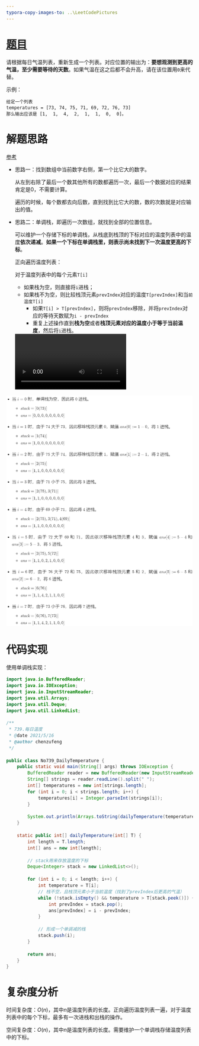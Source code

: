 ```yaml
---
typora-copy-images-to: ..\LeetCodePictures
---
```


# [题目](https://leetcode-cn.com/problems/daily-temperatures/)

请根据每日气温列表，重新生成一个列表。对应位置的输出为：**要想观测到更高的气温，至少需要等待的天数**。如果气温在这之后都不会升高，请在该位置用`0`来代替。

示例：

```
给定一个列表
temperatures = [73, 74, 75, 71, 69, 72, 76, 73]
那么输出应该是 [1,  1,  4,  2,  1,  1,  0,  0]。
```



# 解题思路

[参考](https://leetcode-cn.com/problems/daily-temperatures/solution/leetcode-tu-jie-739mei-ri-wen-du-by-misterbooo/)

- 思路一：找到数组中当前数字右侧，第一个比它大的数字。

  从左到右除了最后一个数其他所有的数都遍历一次，最后一个数据对应的结果肯定是$0$，不需要计算。

  遍历的时候，每个数都去向后数，直到找到比它大的数，数的次数就是对应输出的值。

  

- 思路二：单调栈，即遍历一次数组，就找到全部的位置信息。

  可以维护一个存储下标的单调栈，从栈底到栈顶的下标对应的温度列表中的温度**依次递减**。**如果一个下标在单调栈里，则表示尚未找到下一次温度更高的下标**。

  正向遍历温度列表：

  对于温度列表中的每个元素`T[i]`

  - 如果栈为空，则直接将`i`进栈；
  - 如果栈不为空，则比较栈顶元素`prevIndex`对应的温度`T[prevIndex]`和当`前温度T[i]`
    - 如果`T[i] > T[prevIndex]`，则将`prevIndex`移除，并将`prevIndex`对应的等待天数赋为`i - prevIndex`
    - 重复上述操作直到**栈为空**或者**栈顶元素对应的温度小于等于当前温度**，然后将`i`进栈。

  <video src="../LeetCodePictures/739.mp4" />

  为什么可以在弹栈的时候更新`ans[prevIndex]`呢？

  因为在这种情况下，即将进栈的`i`对应的`T[i]`一定是`T[prevIndex]`右边第一个比它大的元素。如果`prevIndex`和`i`有比它大的元素，假设下标为`j`，那么`prevIndex`一定会在下标`j`的那一轮被弹掉。

  由于单调栈满足**从栈底到栈顶元素对应的温度递减**，因此**每次有元素进栈时，会将温度更低的元素全部移除，并更新出栈元素对应的等待天数**，这样可以确保等待天数一定是最小的。

  对于温度列表`[73,74,75,71,69,72,76,73]`，单调栈$\textit{stack}$的初始状态为空，答案$\textit{ans}$的初始状态是`[0,0,0,0,0,0,0,0]`，按照以下步骤更新单调栈和答案，其中单调栈内的元素都是下标，括号内的数字表示下标在温度列表中对应的温度：


![739](../LeetCodePictures/739.png)

# 代码实现

使用单调栈实现：

```java
import java.io.BufferedReader;
import java.io.IOException;
import java.io.InputStreamReader;
import java.util.Arrays;
import java.util.Deque;
import java.util.LinkedList;

/**
 * 739.每日温度
 * @date 2021/5/16
 * @author chenzufeng
 */

public class No739_DailyTemperature {
    public static void main(String[] args) throws IOException {
        BufferedReader reader = new BufferedReader(new InputStreamReader(System.in));
        String[] strings = reader.readLine().split(" ");
        int[] temperatures = new int[strings.length];
        for (int i = 0; i < strings.length; i++) {
            temperatures[i] = Integer.parseInt(strings[i]);
        }

        System.out.println(Arrays.toString(dailyTemperature(temperatures)));
    }

    static public int[] dailyTemperature(int[] T) {
        int length = T.length;
        int[] ans = new int[length];

        // stack用来存放温度的下标
        Deque<Integer> stack = new LinkedList<>();

        for (int i = 0; i < length; i++) {
            int temperature = T[i];
            // 栈不空，且栈顶元素小于当前温度（找到了prevIndex后更高的气温）
            while (!stack.isEmpty() && temperature > T[stack.peek()]) {
                int prevIndex = stack.pop();
                ans[prevIndex] = i - prevIndex;
            }

            // 形成一个单调减的栈
            stack.push(i);
        }

        return ans;
    }
}
```



# 复杂度分析

时间复杂度：$O(n)$，其中$n$是温度列表的长度。正向遍历温度列表一遍，对于温度列表中的每个下标，最多有一次进栈和出栈的操作。

空间复杂度：$O(n)$，其中$n$是温度列表的长度。需要维护一个单调栈存储温度列表中的下标。
